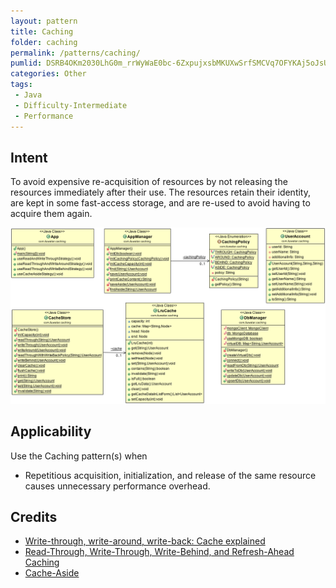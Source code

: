 ```yaml
---
layout: pattern
title: Caching
folder: caching
permalink: /patterns/caching/
pumlid: DSRB4OKm2030LhG0m_rrWyWaE0bc-6ZxpujxsbMKUXwSrfSMCVq7OFYKAj5oJsUZIuCr2bq3fEU3WGOdthWTx59rcnZ1fWu3_GqGKXEjm47VIzeeCqV_0m00
categories: Other
tags:
 - Java
 - Difficulty-Intermediate
 - Performance
---
```


## Intent
To avoid expensive re-acquisition of resources by not releasing
the resources immediately after their use. The resources retain their identity, are kept in some
fast-access storage, and are re-used to avoid having to acquire them again.

![alt text](./etc/caching.png "Caching")

## Applicability
Use the Caching pattern(s) when

* Repetitious acquisition, initialization, and release of the same resource causes unnecessary performance overhead.

## Credits

* [Write-through, write-around, write-back: Cache explained](http://www.computerweekly.com/feature/Write-through-write-around-write-back-Cache-explained)
* [Read-Through, Write-Through, Write-Behind, and Refresh-Ahead Caching](https://docs.oracle.com/cd/E15357_01/coh.360/e15723/cache_rtwtwbra.htm#COHDG5177)
* [Cache-Aside](https://msdn.microsoft.com/en-us/library/dn589799.aspx)
